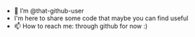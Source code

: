 - 👋 I’m @that-github-user
- I'm here to share some code that maybe you can find useful
- 📫 How to reach me: through github for now :)

<!---
that-github-user/that-github-user is a ✨ special ✨ repository because its `README.md` (this file) appears on your GitHub profile.
You can click the Preview link to take a look at your changes.
--->
